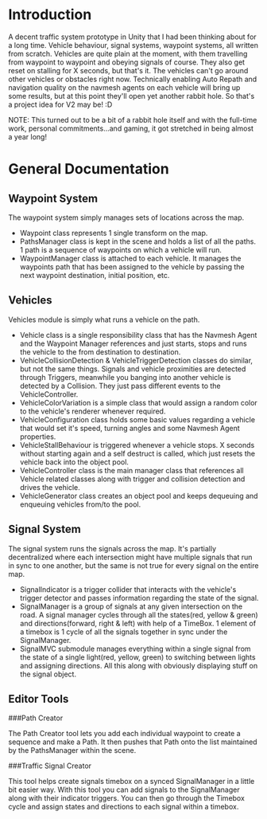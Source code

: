 # Introduction

A decent traffic system prototype in Unity that I had been thinking about for a long time.
Vehicle behaviour, signal systems, waypoint systems, all written from scratch. Vehicles are quite plain at the moment, with them travelling from waypoint to waypoint and obeying signals of course. They also get reset on stalling for X seconds, but that's it. The vehicles can't go around other vehicles or obstacles right now. 
Technically enabling Auto Repath and navigation quality on the navmesh agents on each vehicle will bring up some results, but at this point they'll open yet another rabbit hole. So that's a project idea for V2 may be! :D

NOTE: This turned out to be a bit of a rabbit hole itself and with the full-time work, personal commitments...and gaming, it got stretched in being almost a year long!

# General Documentation

## Waypoint System

The waypoint system simply manages sets of locations across the map.
- Waypoint class represents 1 single transform on the map.
- PathsManager class is kept in the scene and holds a list of all the paths. 1 path is a sequence of waypoints on which a vehicle will run.
- WaypointManager class is attached to each vehicle. It manages the waypoints path that has been assigned to the vehicle by passing the next waypoint destination, initial position, etc.


## Vehicles

Vehicles module is simply what runs a vehicle on the path.
- Vehicle class is a single responsibility class that has the Navmesh Agent and the Waypoint Manager references and just starts, stops and runs the vehicle to the from destination to destination.
- VehicleCollisionDetection & VehicleTriggerDetection classes do similar, but not the same things. Signals and vehicle proximities are detected through Triggers, meanwhile you banging into another vehicle is detected by a Collision. They just pass different events to the VehicleController.
- VehicleColorVariation is a simple class that would assign a random color to the vehicle's renderer whenever required.
- VehicleConfiguration class holds some basic values regarding a vehicle that would set it's speed, turning angles and some Navmesh Agent properties.
- VehicleStallBehaviour is triggered whenever a vehicle stops. X seconds without starting again and a self destruct is called, which just resets the vehicle back into the object pool.
- VehicleController class is the main manager class that references all Vehicle related classes along with trigger and collision detection and drives the vehicle.
- VehicleGenerator class creates an object pool and keeps dequeuing and enqueuing vehicles from/to the pool.


## Signal System

The signal system runs the signals across the map. It's partially decentralized where each intersection might have multiple signals that run in sync to one another, but the same is not true for every signal on the entire map.
- SignalIndicator is a trigger collider that interacts with the vehicle's trigger detector and passes information regarding the state of the signal.
- SignalManager is a group of signals at any given intersection on the road. A signal manager cycles through all the states(red, yellow & green) and directions(forward, right & left) with help of a TimeBox. 1 element of a timebox is 1 cycle of all the signals together in sync under the SignalManager.
- SignalMVC submodule manages everything within a single signal from the state of a single light(red, yellow, green) to switching between lights and assigning directions. All this along with obviously displaying stuff on the signal object.


## Editor Tools

###Path Creator

The Path Creator tool lets you add each individual waypoint to create a sequence and make a Path. It then pushes that Path onto the list maintained by the PathsManager within the scene.

###Traffic Signal Creator

This tool helps create signals timebox on a synced SignalManager in a little bit easier way. With this tool you can add signals to the SignalManager along with their indicator triggers. You can then go through the Timebox cycle and assign states and directions to each signal within a timebox.
